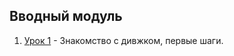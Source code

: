## Вводный модуль

1. [Урок 1](https://github.com/IT-Compot/Python-GameDev/blob/main/lessons/Introduction%20module/lesson-1/README.md) - Знакомство с дивжком, первые шаги.
